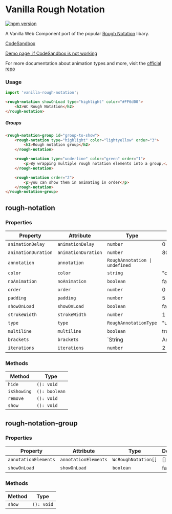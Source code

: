 # Vanilla Rough Notation

[![npm version](https://badge.fury.io/js/vanilla-rough-notation.svg)](https://badge.fury.io/js/vanilla-rough-notation)

A Vanilla Web Component port of the popular [Rough Notation](https://github.com/pshihn/rough-notation) libary.

[CodeSandbox](https://codesandbox.io/embed/dark-tdd-nkvbl?fontsize=14&hidenavigation=1&theme=dark)

[Demo page, if CodeSandbox is not working](https://matsuuu.github.io/vanilla-rough-notation/)

For more documentation about animation types and more, visit the [official repo](https://github.com/pshihn/rough-notation)

### Usage

```js
import 'vanilla-rough-notation';
```

```html
<rough-notation showOnLoad type="highlight" color="#FF6d00">
    <h2>WC Rough Notation</h2>
</rough-notation>
```

##### Groups

```html
<rough-notation-group id="group-to-show">
    <rough-notation type="highlight" color="lightyellow" order="3">
        <h2>Rough notation group</h2>
    </rough-notation>

    <rough-notation type="underline" color="green" order="1">
        <p>By wrapping multiple rough notation elements into a group,</p>
    </rough-notation>

    <rough-notation order="2">
        <p>you can show them in animating in order</p>
    </rough-notation>
</rough-notation-group>
```

## rough-notation

### Properties

| Property            | Attribute           | Type                           | Default        |
| ------------------- | ------------------- | ------------------------------ | -------------- |
| `animationDelay`    | `animationDelay`    | `number`                       | 0              |
| `animationDuration` | `animationDuration` | `number`                       | 800            |
| `annotation`        | `annotation`        | `RoughAnnotation \| undefined` |                |
| `color`             | `color`             | `string`                       | "currentColor" |
| `noAnimation`       | `noAnimation`       | `boolean`                      | false          |
| `order`             | `order`             | `number`                       | 0              |
| `padding`           | `padding`           | `number`                       | 5              |
| `showOnLoad`        | `showOnLoad`        | `boolean`                      | false          |
| `strokeWidth`       | `strokeWidth`       | `number`                       | 1              |
| `type`              | `type`              | `RoughAnnotationType`          | "underline"    |
| `multiline`         | `multiline`         | `boolean`                      | true           |
| `brackets`          | `brackets`          | `String | Array<String>`       | "right"        |
| `iterations`        | `iterations`        | `number`                       | 2              |

### Methods

| Method      | Type          |
| ----------- | ------------- |
| `hide`      | `(): void`    |
| `isShowing` | `(): boolean` |
| `remove`    | `(): void`    |
| `show`      | `(): void`    |

## rough-notation-group

### Properties

| Property             | Attribute            | Type                | Default |
| -------------------- | -------------------- | ------------------- | ------- |
| `annotationElements` | `annotationElements` | `WcRoughNotation[]` | []      |
| `showOnLoad`         | `showOnLoad`         | `boolean`           | false   |

### Methods

| Method | Type       |
| ------ | ---------- |
| `show` | `(): void` |
